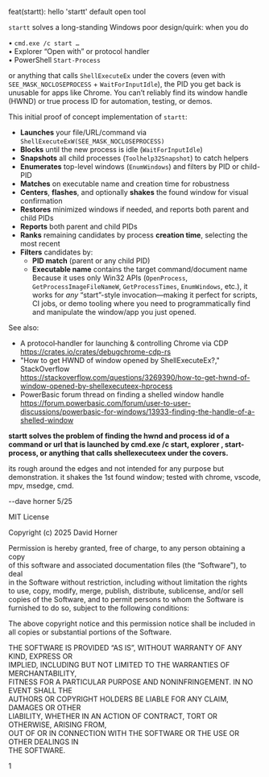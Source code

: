 feat(startt): hello 'startt' default open tool

`startt` solves a long-standing Windows poor design/quirk: when you do

  • `cmd.exe /c start …`  
  • Explorer “Open with” or protocol handler  
  • PowerShell `Start-Process`  

or anything that calls `ShellExecuteEx` under the covers (even with `SEE_MASK_NOCLOSEPROCESS` + `WaitForInputIdle`), the PID you get back is unusable for apps like Chrome.  You can’t reliably find its window handle (HWND) or true process ID for automation, testing, or demos.

This initial proof of concept implementation of `startt`:

- **Launches** your file/URL/command via `ShellExecuteExW(SEE_MASK_NOCLOSEPROCESS)`  
- **Blocks** until the new process is idle (`WaitForInputIdle`)  
- **Snapshots** all child processes (`Toolhelp32Snapshot`) to catch helpers  
- **Enumerates** top-level windows (`EnumWindows`) and filters by PID or child-PID  
- **Matches** on executable name and creation time for robustness  
- **Centers**, **flashes**, and optionally **shakes** the found window for visual confirmation  
- **Restores** minimized windows if needed, and reports both parent and child PIDs
- **Reports** both parent and child PIDs
- **Ranks** remaining candidates by process **creation time**, selecting the most recent  
- **Filters** candidates by:
  - **PID match** (parent or any child PID)  
  - **Executable name** contains the target command/document name  
Because it uses only Win32 APIs (`OpenProcess`, `GetProcessImageFileNameW`, `GetProcessTimes`, `EnumWindows`, etc.), it works for _any_ “start”-style invocation—making it perfect for scripts, CI jobs, or demo tooling where you need to programmatically find and manipulate the window/app you just opened.

See also:  
- A protocol‐handler for launching & controlling Chrome via CDP
  https://crates.io/crates/debugchrome-cdp-rs
- "How to get HWND of window opened by ShellExecuteEx?," StackOverflow  
  <https://stackoverflow.com/questions/3269390/how-to-get-hwnd-of-window-opened-by-shellexecuteex-hprocess>  
- PowerBasic forum thread on finding a shelled window handle  
  <https://forum.powerbasic.com/forum/user-to-user-discussions/powerbasic-for-windows/13933-finding-the-handle-of-a-shelled-window>


**startt solves the problem of finding the hwnd and process id of a command or url that is launched by cmd.exe /c start, explorer <url>, start-process, or anything that calls shellexecuteex under the covers.**

its rough around the edges and not intended for any purpose but demonstration.
it shakes the 1st found window;  tested with chrome, vscode, mpv, msedge, cmd.

--dave horner
5/25

MIT License

Copyright (c) 2025 David Horner

Permission is hereby granted, free of charge, to any person obtaining a copy  
of this software and associated documentation files (the “Software”), to deal  
in the Software without restriction, including without limitation the rights  
to use, copy, modify, merge, publish, distribute, sublicense, and/or sell  
copies of the Software, and to permit persons to whom the Software is  
furnished to do so, subject to the following conditions:

The above copyright notice and this permission notice shall be included in  
all copies or substantial portions of the Software.

THE SOFTWARE IS PROVIDED “AS IS”, WITHOUT WARRANTY OF ANY KIND, EXPRESS OR  
IMPLIED, INCLUDING BUT NOT LIMITED TO THE WARRANTIES OF MERCHANTABILITY,  
FITNESS FOR A PARTICULAR PURPOSE AND NONINFRINGEMENT. IN NO EVENT SHALL THE  
AUTHORS OR COPYRIGHT HOLDERS BE LIABLE FOR ANY CLAIM, DAMAGES OR OTHER  
LIABILITY, WHETHER IN AN ACTION OF CONTRACT, TORT OR OTHERWISE, ARISING FROM,  
OUT OF OR IN CONNECTION WITH THE SOFTWARE OR THE USE OR OTHER DEALINGS IN  
THE SOFTWARE.





1
